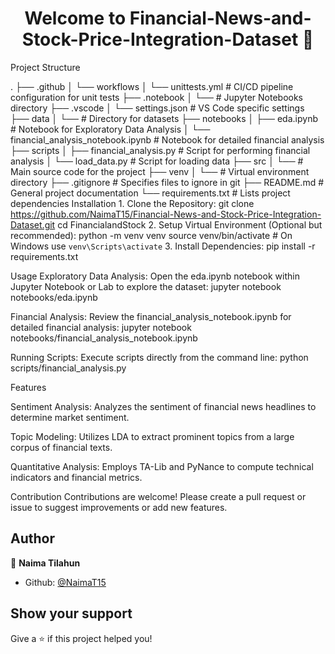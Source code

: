 <h1 align="center">Welcome to Financial-News-and-Stock-Price-Integration-Dataset 👋</h1>
<p>
Project Structure

.
├── .github
│   └── workflows
│       └── unittests.yml       # CI/CD pipeline configuration for unit tests
├── .notebook
│   └──                         # Jupyter Notebooks directory
├── .vscode
│   └── settings.json           # VS Code specific settings
├── data
│   └──                         # Directory for datasets
├── notebooks
│   ├── eda.ipynb               # Notebook for Exploratory Data Analysis
│   └── financial_analysis_notebook.ipynb  # Notebook for detailed financial analysis
├── scripts
│   ├── financial_analysis.py   # Script for performing financial analysis
│   └── load_data.py            # Script for loading data
├── src
│   └──                         # Main source code for the project
├── venv
│   └──                         # Virtual environment directory
├── .gitignore                  # Specifies files to ignore in git
├── README.md                   # General project documentation
└── requirements.txt            # Lists project dependencies
Installation
    1. Clone the Repository:
    git clone  https://github.com/NaimaT15/Financial-News-and-Stock-Price-Integration-Dataset.git
    cd FinancialandStock
    2. Setup Virtual Environment (Optional but recommended):
    python -m venv venv
    source venv/bin/activate  # On Windows use `venv\Scripts\activate`
    3. Install Dependencies:
    pip install -r requirements.txt


Usage
Exploratory Data Analysis: Open the eda.ipynb notebook within Jupyter Notebook or Lab to explore the dataset:
jupyter notebook notebooks/eda.ipynb

Financial Analysis: Review the financial_analysis_notebook.ipynb for detailed financial analysis:
jupyter notebook notebooks/financial_analysis_notebook.ipynb

Running Scripts: Execute scripts directly from the command line:
python scripts/financial_analysis.py

Features

Sentiment Analysis: Analyzes the sentiment of financial news headlines to determine market sentiment.

Topic Modeling: Utilizes LDA to extract prominent topics from a large corpus of financial texts.

Quantitative Analysis: Employs TA-Lib and PyNance to compute technical indicators and financial metrics.

Contribution
Contributions are welcome! Please create a pull request or issue to suggest improvements or add new features.


</p>

## Author

👤 **Naima Tilahun**

* Github: [@NaimaT15](https://github.com/NaimaT15)

## Show your support

Give a ⭐️ if this project helped you!

